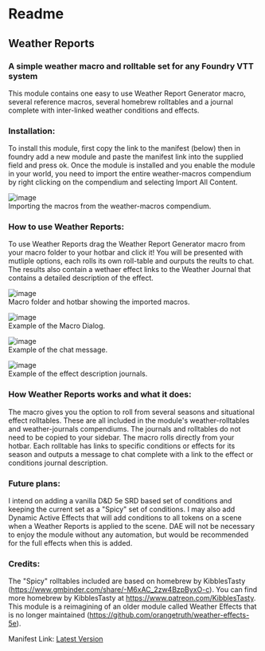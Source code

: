 # Readme
## Weather Reports
### A simple weather macro and rolltable set for any Foundry VTT system

This module contains one easy to use Weather Report Generator macro, several reference macros, several homebrew rolltables and a journal complete with inter-linked weather conditions and effects.

### Installation:
To install this module, first copy the link to the manifest (below) then in foundry add a new module and paste the manifest link into the supplied field and press ok. Once the module is installed and you enable the module in your world, you need to import the entire weather-macros compendium by right clicking on the compendium and selecting Import All Content.

![image](https://user-images.githubusercontent.com/75949480/197436429-10832445-328e-445e-985f-79a4346d5190.png)<br>
Importing the macros from the weather-macros compendium.

### How to use Weather Reports:
To use Weather Reports drag the Weather Report Generator macro from your macro folder to your hotbar and click it! You will be presented with mutliple options, each rolls its own roll-table and ourputs the reults to chat. The results also contain a wethaer effect links to the Weather Journal that contains a detailed description of the effect.

![image](https://user-images.githubusercontent.com/75949480/197436842-8b6ef5f9-d966-4e21-904e-2b63b3f71fa6.png)<br>
Macro folder and hotbar showing the imported macros.

![image](https://user-images.githubusercontent.com/75949480/197436887-e983630f-bfd1-4134-915d-894c816d0568.png)<br>
Example of the Macro Dialog.

![image](https://user-images.githubusercontent.com/75949480/197436963-702d6898-4808-4b20-b423-4a1a741f9109.png)<br>
Example of the chat message.

![image](https://user-images.githubusercontent.com/75949480/197438052-417b3ed8-d9b7-40f6-bc2c-2f64f2fee76d.png)<br>
Example of the effect description journals.

### How Weather Reports works and what it does:
The macro gives you the option to roll from several seasons and situational effect rolltables. These are all included in the module's weather-rolltables and weather-journals compendiums. The journals and rolltables do not need to be copied to your sidebar. The macro rolls directly from your hotbar. Each rolltable has links to specific conditions or effects for its season and outputs a message to chat complete with a link to the effect or conditions journal description.

### Future plans:
I intend on adding a vanilla D&D 5e SRD based set of conditions and keeping the current set as a "Spicy" set of conditions. I may also add Dynamic Active Effects that will add conditions to all tokens on a scene when a Weather Reports is applied to the scene. DAE will not be necessary to enjoy the module without any automation, but would be recommended for the full effects when this is added.

### Credits:
The "Spicy" rolltables included are based on homebrew by KibblesTasty (https://www.gmbinder.com/share/-M6xAC_2zw4BzpByxO-c). You can find more homebrew by KibblesTasty at https://www.patreon.com/KibblesTasty. This module is a reimagining of an older module called Weather Effects that is no longer maintained (https://github.com/orangetruth/weather-effects-5e).

Manifest Link:
[Latest Version](https://github.com/paulcheeba/weather-reports/releases/latest/download/module.json)
